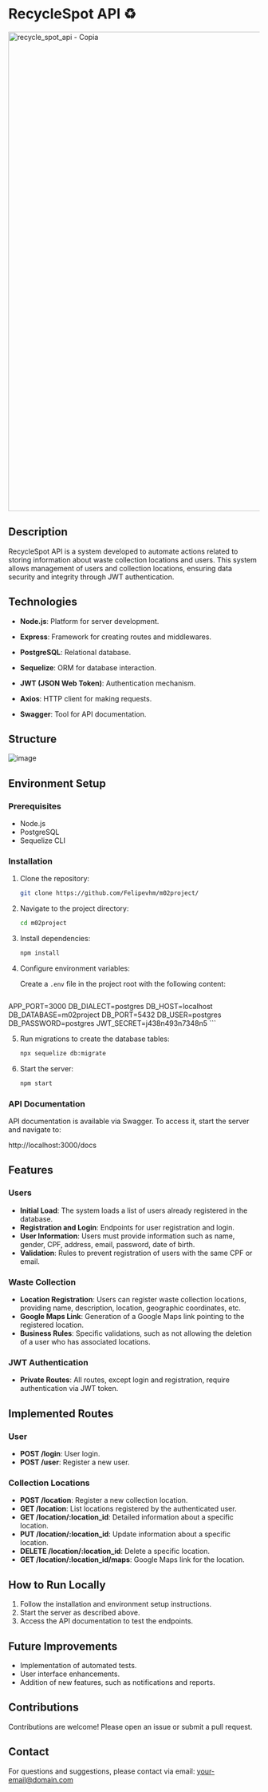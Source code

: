 # RecycleSpot API ♻️

<img width="960" alt="recycle_spot_api - Copia" src="https://github.com/user-attachments/assets/53ec329b-e8c6-4829-863e-8a5b6f276bd2">

## Description

RecycleSpot API is a system developed to automate actions related to storing information about waste collection locations and users. This system allows management of users and collection locations, ensuring data security and integrity through JWT authentication.

## Technologies 

- **Node.js**: Platform for server development.
- **Express**: Framework for creating routes and middlewares.

- **PostgreSQL**: Relational database.
- **Sequelize**: ORM for database interaction.
- **JWT (JSON Web Token)**: Authentication mechanism.
- **Axios**: HTTP client for making requests.

- **Swagger**: Tool for API documentation.

## Structure

![image](https://github.com/user-attachments/assets/333e702f-6042-4c02-964b-9516bb9226a4)


## Environment Setup

### Prerequisites

- Node.js
- PostgreSQL
- Sequelize CLI

### Installation

1. Clone the repository:

    ```bash
    git clone https://github.com/Felipevhm/m02project/
    ```

2. Navigate to the project directory:

    ```bash
    cd m02project
    ```

3. Install dependencies:

    ```bash
    npm install
    ```

4. Configure environment variables:

    Create a `.env` file in the project root with the following content:

    ```
APP_PORT=3000
DB_DIALECT=postgres
DB_HOST=localhost
DB_DATABASE=m02project
DB_PORT=5432
DB_USER=postgres
DB_PASSWORD=postgres
JWT_SECRET=j438n493n7348n5 
    ```

5. Run migrations to create the database tables:

    ```bash
    npx sequelize db:migrate
    ```

6. Start the server:

    ```bash
    npm start
    ```

### API Documentation

API documentation is available via Swagger. To access it, start the server and navigate to:

http://localhost:3000/docs

## Features

### Users

- **Initial Load**: The system loads a list of users already registered in the database.
- **Registration and Login**: Endpoints for user registration and login.
- **User Information**: Users must provide information such as name, gender, CPF, address, email, password, date of birth.
- **Validation**: Rules to prevent registration of users with the same CPF or email.

### Waste Collection

- **Location Registration**: Users can register waste collection locations, providing name, description, location, geographic coordinates, etc.
- **Google Maps Link**: Generation of a Google Maps link pointing to the registered location.
- **Business Rules**: Specific validations, such as not allowing the deletion of a user who has associated locations.

### JWT Authentication

- **Private Routes**: All routes, except login and registration, require authentication via JWT token.

## Implemented Routes

### User

- **POST /login**: User login.
- **POST /user**: Register a new user.

### Collection Locations

- **POST /location**: Register a new collection location.
- **GET /location**: List locations registered by the authenticated user.
- **GET /location/:location_id**: Detailed information about a specific location.
- **PUT /location/:location_id**: Update information about a specific location.
- **DELETE /location/:location_id**: Delete a specific location.
- **GET /location/:location_id/maps**: Google Maps link for the location.

## How to Run Locally

1. Follow the installation and environment setup instructions.
2. Start the server as described above.
3. Access the API documentation to test the endpoints.

## Future Improvements

- Implementation of automated tests.
- User interface enhancements.
- Addition of new features, such as notifications and reports.

## Contributions

Contributions are welcome! Please open an issue or submit a pull request.

## Contact

For questions and suggestions, please contact via email: your-email@domain.com
